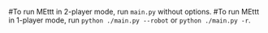 #To run MEttt in 2-player mode, run `main.py` without options.
#To run MEttt in 1-player mode, run `python ./main.py --robot` or `python ./main.py -r`.
